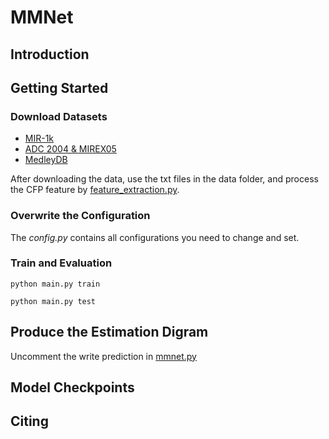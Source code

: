 # MMNet

## Introduction

## Getting Started

### Download Datasets

* [MIR-1k](https://sites.google.com/site/unvoicedsoundseparation/mir-1k)
* [ADC 2004 & MIREX05](https://labrosa.ee.columbia.edu/projects/melody/)
* [MedleyDB](https://medleydb.weebly.com/)

After downloading the data, use the txt files in the data folder, and process the CFP feature by [feature_extraction.py](feature_extraction.py).

### Overwrite the Configuration

The *config.py* contains all configurations you need to change and set.

### Train and Evaluation

```
python main.py train

python main.py test
```

## Produce the Estimation Digram

Uncomment the write prediction in [mmnet.py](model/mmnet.py)

## Model Checkpoints

## Citing 
```
```

